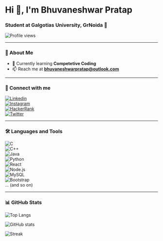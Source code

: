 # Hi 👋, I'm Bhuvaneshwar Pratap
### Student at Galgotias University, GrNoida 🌟

![Profile views](https://komarev.com/ghpvc/?username=btomar0001-pw&label=Profile%20views&color=0e75b6&style=flat)

---

### 🌱 About Me  
- 🔭 Currently learning **Competetive Coding**  
- 📫 Reach me at **[bhuvaneshwarpratap@outlook.com](mailto:bhuvaneshwarpratap@outlook.com)**  

---

### 🤝 Connect with me
[![Linkedin](https://img.shields.io/badge/LinkedIn-blue?logo=linkedin&logoColor=white)](https://www.linkedin.com/in/bhuvaneshwar-pr/)  
[![Instagram](https://img.shields.io/badge/Instagram-pink?logo=instagram&logoColor=white)](https://instagram.com/#_)  
[![HackerRank](https://img.shields.io/badge/HackerRank-green?logo=hackerrank&logoColor=white)](https://www.hackerrank.com/#)  
[![Twitter](https://img.shields.io/badge/Twitter-blue?logo=twitter&logoColor=white)](https://twitter.com/#)  

---

### 🛠️ Languages and Tools
![C](https://img.shields.io/badge/C-00599C?logo=c&logoColor=white)  
![C++](https://img.shields.io/badge/C++-00599C?logo=cplusplus&logoColor=white)  
![Java](https://img.shields.io/badge/Java-orange?logo=java&logoColor=white)  
![Python](https://img.shields.io/badge/Python-3776AB?logo=python&logoColor=white)  
![React](https://img.shields.io/badge/React-20232A?logo=react&logoColor=61DAFB)  
![Node.js](https://img.shields.io/badge/Node.js-43853D?logo=node.js&logoColor=white)  
![MySQL](https://img.shields.io/badge/MySQL-005C84?logo=mysql&logoColor=white)  
![Bootstrap](https://img.shields.io/badge/Bootstrap-563D7C?logo=bootstrap&logoColor=white)  
... (and so on)

---

### 📊 GitHub Stats
![Top Langs](https://github-readme-stats.vercel.app/api/top-langs?username=btomar00001-pw&show_icons=true&locale=en&bg_color=0d1117&text_color=ffffff&layout=compact)  

![GitHub stats](https://github-readme-stats.vercel.app/api?username=btomar00001-pw&show_icons=true&locale=en&bg_color=0d1117&text_color=ffffff)  

![Streak](https://github-readme-streak-stats.herokuapp.com/?user=btomar00001-pw&theme=dark&background=0d1117&date_format=M%20j%5B%2C%20Y%5D)  
